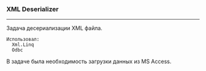 ### XML Deserializer
---

Задача десериализации XML файла. 

```
Использовал:
  Xml.Linq
  Odbc
```

В задаче была необходимость загрузки данных из MS Access.
